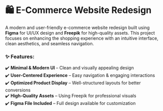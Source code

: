 # 🛍️ E-Commerce Website Redesign  

A modern and user-friendly e-commerce website redesign built using **Figma** for UI/UX design and **Freepik** for high-quality assets. This project focuses on enhancing the shopping experience with an intuitive interface, clean aesthetics, and seamless navigation.  

### ✨ Features:  
✔️ **Minimal & Modern UI** – Clean and visually appealing design  
✔️ **User-Centered Experience** – Easy navigation & engaging interactions  
✔️ **Optimized Product Display** – Well-structured layouts for better conversions  
✔️ **High-Quality Assets** – Using Freepik for professional visuals  
✔️ **Figma File Included** – Full design available for customization
